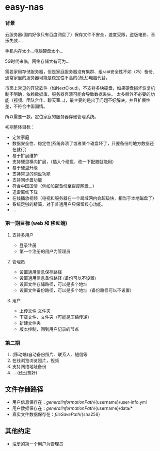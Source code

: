 # easy-nas

### 背景

云服务器(国内好像只有百度网盘了）保存文件不安全，速度受限，盗版电影、音乐失效....

手机内存太小...电脑硬盘太小...

5G时代来临，网络存储大有可为...

需要家用存储服务器，但是家庭服务器没有集群、组raid安全性不如（冷）备份, 通常家里的服务器可能是稳定性不高的(淘汰)电脑代替。

市面上常见的开软软件（如NextCloud)，不支持多块硬盘，如果硬盘损坏恢复机制不明确，依赖数据库，服务器奔溃可能会导致数据丢失。
太多额外不必要的功能（视频、团队合作、聊天室...)，最主要的是出了问题不好解决，并且扩展性差，不符合中国国情。

所以需要一款，定位家庭的服务器存储管理系统。

初期整体目标：

* 定位家庭
* 数据安全性、稳定性(系统奔溃了或者某个磁盘坏了，只要备份的地方数据还在就行)
* 易于扩展维护
* 支持硬盘横向扩展，（插入个硬盘，改一下配置就能用）
* 易于硬盘升级
* 支持常见的网盘功能
* 支持同步盘功能
* 符合中国国情（例如加密备份至百度网盘...）
* 迅雷离线下载
* 在线播放视频（电视和服务器在一个局域网内会超级快，相当于本地磁盘了）
* 系统足够的精简，对于普通用户只保留核心功能。
* ...

### 第一期目标 (web 和 移动端)
1. 支持多用户
    * 登录注册
    * 第一个注册的用户为管理员
    
1. 管理员
    * 设置通用信息保存路径
    * 设置通用信息备份路径 (备份可以不设置)
    * 设置文件存储路径，可以是多个地址
    * 设置文件备份路径，可以是多个地址（备份路径可以不设置）
    
1. 用户
    * 上传文件,文件夹
    * 下载文件，文件夹（可能是压缩传递）
    * 新建文件夹
    * 版本控制，回到用户记录的节点

### 第二期

1. (移动端)自动备份照片、联系人、短信等
1. 在线浏览浏览照片，视频
1. 支持网络地址备份
1. ....(还没想好)

## 文件存储路径

* 用户信息保存在：${generalInformationPath}/${username}/user-info.yml
* 用户数据保存在：${generalInformationPath}/${username}/data/*
* 真实文件数据保存在：${fileSavePath}/${sha256}

## 其他约定

* 注册的第一个用户为管理员